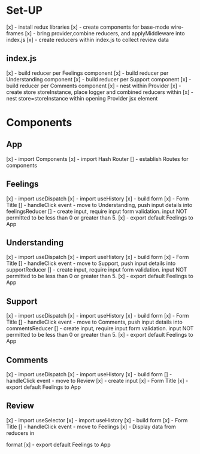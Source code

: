 # Set-UP
[x] - install redux libraries
[x] - create components for base-mode wire-frames
[x] - bring provider,combine reducers, and applyMiddleware into index.js
[x] - create reducers within index.js to collect review data

## index.js
[x] - build reducer per Feelings component
[x] - build reducer per Understanding component
[x] - build reducer per Support component
[x] - build reducer per Comments component
[x] - nest <App/> within Provider 
[x] - create store storeInstance, place logger and combined reducers within
[x] - nest store=storeInstance within opening Provider jsx element


# Components

## App
[x] - import Components 
[x] - import Hash Router
[] - establish Routes for components
## Feelings
[x] - import useDispatch
[x] - import useHistory
[x] - build form 
[x] - Form Title
[] - handleClick event - move to Understanding, push input details into feelingsReducer
[] - create input, require input form validation. input NOT permitted to be less than 0 or greater than 5.
[x] - export default Feelings to App
## Understanding
[x] - import useDispatch
[x] - import useHistory
[x] - build form 
[x] - Form Title
[] - handleClick event - move to Support, push input details into supportReducer
[] - create input, require input form validation. input NOT permitted to be less than 0 or greater than 5.
[x] - export default Feelings to App
## Support
[x] - import useDispatch
[x] - import useHistory
[x] - build form 
[x] - Form Title
[] - handleClick event - move to Comments, push input details into commentsReducer
[] - create input, require input form validation. input NOT permitted to be less than 0 or greater than 5.
[x] - export default Feelings to App
## Comments
[x] - import useDispatch
[x] - import useHistory
[x] - build form 
[] - handleClick event - move to Review
[x] - create input
[x] - Form Title
[x] - export default Feelings to App 
## Review
[x] - import useSelector
[x] - import useHistory
[x] - build form
[x] - Form Title
[] - handleClick event - move to Feelings
[x] - Display data from reducers in <p> format
[x] - export default Feelings to App
